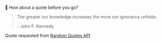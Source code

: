 📣 How about a quote before you go?

> The greater our knowledge increases the more our ignorance unfolds.
>
> <p>- John F. Kennedy</p>

Quote requested from [Random Quotes API](https://github.com/lukePeavey/quotable)
